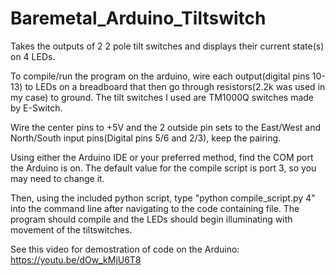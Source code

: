 # Baremetal_Arduino_Tiltswitch
Takes the outputs of 2 2 pole tilt switches and displays their current state(s) on 4 LEDs.

To compile/run the program on the arduino, wire each output(digital pins 10-13) to LEDs on a breadboard that then go through resistors(2.2k was used in my case) to ground. The tilt switches I used are TM1000Q switches made by E-Switch.

Wire the center pins to +5V and the 2 outside pin sets to the East/West and North/South input pins(Digital pins 5/6 and 2/3), keep the pairing.

Using either the Arduino IDE or your preferred method, find the COM port the Arduino is on. The default value for the compile script is port 3, so you may need to change it.

Then, using the included python script, type "python compile_script.py 4" into the command line after navigating to the code containing file. The program should compile and the LEDs should begin illuminating with movement of the tiltswitches.

See this video for demostration of code on the Arduino: https://youtu.be/dOw_kMjU6T8
